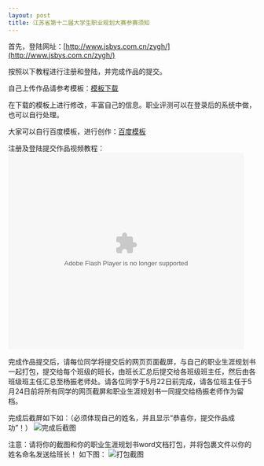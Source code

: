 ```yaml
---
layout: post
title: 江苏省第十二届大学生职业规划大赛参赛须知
---
```


首先，登陆网址：[http://www.jsbys.com.cn/zygh/](http://www.jsbys.com.cn/zygh/)

按照以下教程进行注册和登陆，并完成作品的提交。

<!--more-->

自己上传作品请参考模板：[模板下载](https://share.weiyun.com/5GZULpW)

在下载的模板上进行修改，丰富自己的信息。职业评测可以在登录后的系统中做，也可以自行处理。

大家可以自行百度模板，进行创作：[百度模板](https://www.baidu.com/s?ie=UTF-8&wd=%E8%81%8C%E4%B8%9A%E7%94%9F%E6%B6%AF%E8%A7%84%E5%88%92%E4%B9%A6%E6%A8%A1%E6%9D%BF)


注册及登陆提交作品视频教程：
<embed src='http://player.youku.com/player.php/sid/XMjc3MDIyNjE2MA==/v.swf' allowFullScreen='true' quality='high' width='480' height='400' align='middle' allowScriptAccess='always' type='application/x-shockwave-flash'></embed>

完成作品提交后，请每位同学将提交后的网页页面截屏，与自己的职业生涯规划书一起打包，提交给每个班级的班长，由班长汇总后提交给各班级班主任，然后由各班级班主任汇总至杨振老师处。请各位同学于5月22日前完成，请各位班主任于5月24日前将所有同学的网页截屏和职业生涯规划书一同提交给杨振老师作为留档。

完成后截屏如下如：（必须体现自己的姓名，并且显示“恭喜你，提交作品成功”！）
![完成后截图](https://raw.githubusercontent.com/zhenyangleo/zhenyangleo.github.io/master/post-image/20170518-%E4%BD%9C%E5%93%81%E6%8F%90%E4%BA%A4%E6%88%90%E5%8A%9F.png)

注意：请将你的截图和你的职业生涯规划书word文档打包，并将包裹文件以你的姓名命名发送给班长！
如下图：
![打包截图](https://raw.githubusercontent.com/zhenyangleo/zhenyangleo.github.io/master/post-image/20170518-%E6%89%93%E5%8C%85%E6%88%AA%E5%9B%BE.pngg)
